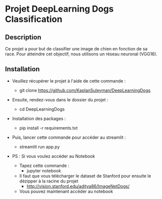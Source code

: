 # Projet DeepLearning Dogs Classification

## Description

Ce projet a pour but de classifier une image de chien en fonction  de sa race. Pour atteindre cet objectif, nous utilisons un réseau neuronal (VGG16).

## Installation

* Veuillez récupérer le projet à l'aide de cette commande :
  * git clone https://github.com/KaplanSuleyman/DeepLearningDogs
* Ensuite, rendez-vous dans le dossier du projet :
  * cd DeepLearningDogs
* Installation des packages :
  * pip install -r requirements.txt
* Puis, lancer cette commande pour accéder au streamlit :
  * streamlit run app.py


* PS : Si vous voulez accéder au Notebook
  * Tapez cette commande :
    * jupyter notebook
  * Il faut que vous télécharger le dataset de Stanford pour ensuite le dézipper à la racine du projet
    * http://vision.stanford.edu/aditya86/ImageNetDogs/
  * Vous pouvez maintenant accéder au notebook